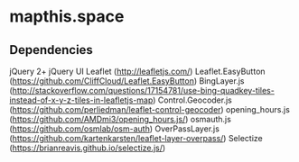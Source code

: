# mapthis.space

## Dependencies

jQuery 2+
jQuery UI
Leaflet (http://leafletjs.com/)
Leaflet.EasyButton (https://github.com/CliffCloud/Leaflet.EasyButton)
BingLayer.js (http://stackoverflow.com/questions/17154781/use-bing-quadkey-tiles-instead-of-x-y-z-tiles-in-leafletjs-map)
Control.Geocoder.js (https://github.com/perliedman/leaflet-control-geocoder)
opening_hours.js (https://github.com/AMDmi3/opening_hours.js/)
osmauth.js (https://github.com/osmlab/osm-auth)
OverPassLayer.js (https://github.com/kartenkarsten/leaflet-layer-overpass/)
Selectize (https://brianreavis.github.io/selectize.js/)
